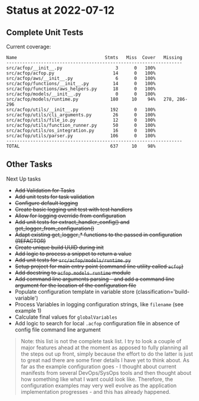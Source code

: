 # Status at 2022-07-12

## Complete Unit Tests

Current coverage:

```text
Name                                 Stmts   Miss  Cover   Missing
------------------------------------------------------------------
src/acfop/__init__.py                    3      0   100%
src/acfop/acfop.py                      14      0   100%
src/acfop/aws/__init__.py                6      0   100%
src/acfop/functions/__init__.py         14      0   100%
src/acfop/functions/aws_helpers.py      18      0   100%
src/acfop/models/__init__.py             0      0   100%
src/acfop/models/runtime.py            180     10    94%   278, 286-296
src/acfop/utils/__init__.py            192      0   100%
src/acfop/utils/cli_arguments.py        26      0   100%
src/acfop/utils/file_io.py              12      0   100%
src/acfop/utils/function_runner.py      50      0   100%
src/acfop/utils/os_integration.py       16      0   100%
src/acfop/utils/parser.py              106      0   100%
------------------------------------------------------------------
TOTAL                                  637     10    98%
```

## Other Tasks

Next Up tasks

* ~~Add Validation for Tasks~~
* ~~Add unit tests for task validation~~
* ~~Configure default logging~~
* ~~Create basic logging unit test with test handlers~~
* ~~Allow for logging override from configuration~~
* ~~Add unit tests for extract_handler_config() and get_logger_from_configuration()~~
* ~~Adapt existing get_logger_* functions to the passed in configuration (REFACTOR)~~
* ~~Create unique build UUID during init~~
* ~~Add logic to process a snippet to return a value~~
* ~~Add unit tests for `src/acfop/models/runtime.py`~~
* ~~Setup project for main entry point (command line utility called `acfop`)~~
* ~~Add docstring to `acfop.models.runtime` module~~
* ~~Add command line arguments parsing - and add a command line argument for the location of the configuration file~~
* Populate configuration template in variable store (classification='build-variable')
* Process Variables in logging configuration strings, like `filename` (see example 1)
* Calculate final values for `globalVariables`
* Add logic to search for local `.acfop` configuration file in absence of config file command line argument

> Note: this list is not the complete task list. I try to look a couple of major features ahead at the moment as apposed to fully planning all the steps out up front, simply because the effort to do the latter is just to great nad there are some finer details I have yet to think about. As far as the example configuration goes - I thought about current manifests from several DevOps/SysOps tools and then thought about how something like what I want could look like. Therefore, the configuration examples may very well evolve as the application implementation progresses - and this has already happened.


